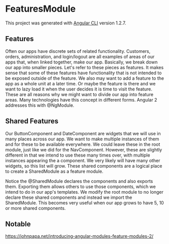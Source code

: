 # FeaturesModule

This project was generated with [Angular CLI](https://github.com/angular/angular-cli) version 1.2.7.

## Features

Often our apps have discrete sets of related functionality. Customers, orders, administration, and login/logout are all examples of areas of our apps that, when linked together, make our app. Basically, we break down our app into smaller pieces. Let's refer to these pieces as features.
It makes sense that some of these features have functionality that is not intended to be exposed outside of the feature. We also may want to add a feature to the app as a whole unit at a later time. Or maybe the feature is there and we want to lazy load it when the user decides it is time to visit the feature.
These are all reasons why we might want to divide our app into feature areas. Many technologies have this concept in different forms. Angular 2 addresses this with @NgModule.

## Shared Features

Our ButtonComponent and DateComponent are widgets that we will use in many places across our app. We want to make multiple instances of them and for these to be available everywhere. We could leave these in the root module, just like we did for the NavComponent. However, these are slightly different in that we intend to use these many times over, with multiple instances appearing the a component. We very likely will have many other widgets, so this list will grow. These shared components are a logical place to create a SharedModule as a feature module.

Notice the @SharedModule declares the components and also exports them. Exporting them allows others to use those components, which we intend to do in our app's templates.
We modify the root module to no longer declare these shared components and instead we import the SharedModule. This becomes very useful when our app grows to have 5, 10 or more shared components.

## Notable
https://johnpapa.net/introducing-angular-modules-feature-modules-2/ 

